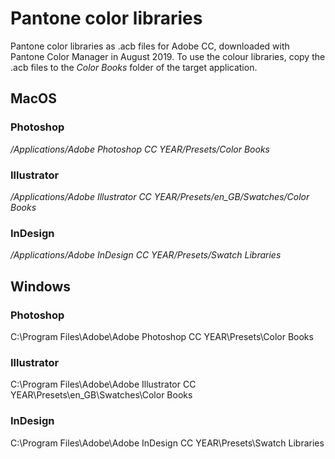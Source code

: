 # Pantone color libraries

Pantone color libraries as .acb files for Adobe CC, downloaded with Pantone Color Manager in August 2019. To use the colour libraries, copy the .acb files to the *Color Books* folder of the target application.

## MacOS

### Photoshop
*/Applications/Adobe Photoshop CC YEAR/Presets/Color Books*

### Illustrator
*/Applications/Adobe Illustrator CC YEAR/Presets/en_GB/Swatches/Color Books* 

### InDesign
*/Applications/Adobe InDesign CC YEAR/Presets/Swatch Libraries* 

## Windows

### Photoshop
C:\Program Files\Adobe\Adobe Photoshop CC YEAR\Presets\Color Books

### Illustrator
C:\Program Files\Adobe\Adobe Illustrator CC YEAR\Presets\en_GB\Swatches\Color Books

### InDesign
C:\Program Files\Adobe\Adobe InDesign CC YEAR\Presets\Swatch Libraries
